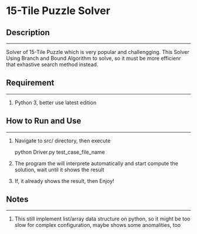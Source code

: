 # 15-Tile Puzzle Solver
## Description
----
Solver of 15-Tile Puzzle which is very popular and challengging. 
This Solver Using Branch and Bound Algorithm to solve, 
so it must be more efficienr that exhastive search method instead.

## Requirement
---------
1. Python 3, better use latest edition

## How to Run and Use
------
1. Navigate to src/ directory, then execute

	python Driver.py test_case_file_name

2. The program the will interprete automatically and start compute the solution, wait until it shows the result

3. If, it already shows the result, then Enjoy!

## Notes
-------
1. This still implement list/array data structure on python, so it might be too slow for complex configuration,
maybe shows some anomalities, too
